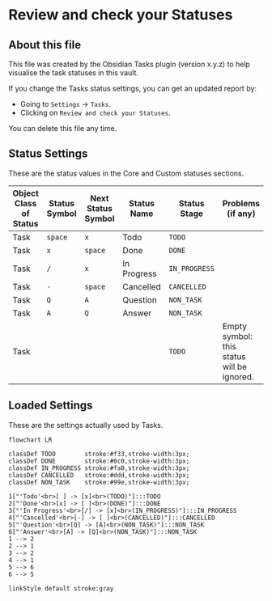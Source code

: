 # Review and check your Statuses

## About this file

This file was created by the Obsidian Tasks plugin (version x.y.z) to help visualise the task statuses in this vault.

If you change the Tasks status settings, you can get an updated report by:

- Going to `Settings` -> `Tasks`.
- Clicking on `Review and check your Statuses`.

You can delete this file any time.

## Status Settings

<!--
Switch to Live Preview or Reading Mode to see the table.
If there are any Markdown formatting characters in status names, such as '*' or '_',
Obsidian may only render the table correctly in Reading Mode.
-->

These are the status values in the Core and Custom statuses sections.

| Object Class of Status | Status Symbol | Next Status Symbol | Status Name | Status Stage | Problems (if any) |
| ----- | ----- | ----- | ----- | ----- | ----- |
| Task | `space` | `x` | Todo | `TODO` |  |
| Task | `x` | `space` | Done | `DONE` |  |
| Task | `/` | `x` | In Progress | `IN_PROGRESS` |  |
| Task | `-` | `space` | Cancelled | `CANCELLED` |  |
| Task | `Q` | `A` | Question | `NON_TASK` |  |
| Task | `A` | `Q` | Answer | `NON_TASK` |  |
| Task |  |  |  | `TODO` | Empty symbol: this status will be ignored. |

## Loaded Settings

<!-- Switch to Live Preview or Reading Mode to see the diagram. -->

These are the settings actually used by Tasks.

```mermaid
flowchart LR

classDef TODO        stroke:#f33,stroke-width:3px;
classDef DONE        stroke:#0c0,stroke-width:3px;
classDef IN_PROGRESS stroke:#fa0,stroke-width:3px;
classDef CANCELLED   stroke:#ddd,stroke-width:3px;
classDef NON_TASK    stroke:#99e,stroke-width:3px;

1["'Todo'<br>[ ] -> [x]<br>(TODO)"]:::TODO
2["'Done'<br>[x] -> [ ]<br>(DONE)"]:::DONE
3["'In Progress'<br>[/] -> [x]<br>(IN_PROGRESS)"]:::IN_PROGRESS
4["'Cancelled'<br>[-] -> [ ]<br>(CANCELLED)"]:::CANCELLED
5["'Question'<br>[Q] -> [A]<br>(NON_TASK)"]:::NON_TASK
6["'Answer'<br>[A] -> [Q]<br>(NON_TASK)"]:::NON_TASK
1 --> 2
2 --> 1
3 --> 2
4 --> 1
5 --> 6
6 --> 5

linkStyle default stroke:gray
```
